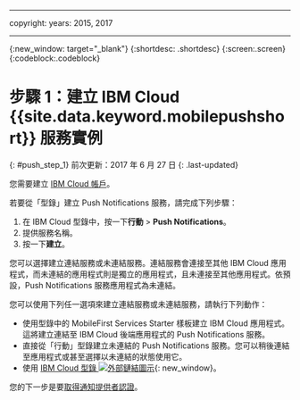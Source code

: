 
---

copyright:
 years: 2015, 2017

---

{:new_window: target="_blank"}
{:shortdesc: .shortdesc}
{:screen:.screen}
{:codeblock:.codeblock}

# 步驟 1：建立 IBM Cloud {{site.data.keyword.mobilepushshort}} 服務實例
{: #push_step_1}
前次更新：2017 年 6 月 27 日
{: .last-updated}

您需要建立 [IBM Cloud 帳戶](https://console.bluemix.net/registration/)。

若要從「型錄」建立 Push Notifications 服務，請完成下列步驟：

1. 在 IBM Cloud 型錄中，按一下**行動** > **Push Notifications**。
2. 提供服務名稱。 
3. 按一下**建立**。 

您可以選擇建立連結服務或未連結服務。連結服務會連接至其他 IBM Cloud 應用程式，而未連結的應用程式則是獨立的應用程式，且未連接至其他應用程式。依預設，Push Notifications 服務應用程式為未連結。

您可以使用下列任一選項來建立連結服務或未連結服務，請執行下列動作：

- 使用型錄中的 MobileFirst Services Starter 樣板建立 IBM Cloud 應用程式。這將建立連結至 IBM Cloud 後端應用程式的 Push Notifications 服務。
- 直接從「行動」型錄建立未連結的 Push Notifications 服務。您可以稍後連結至應用程式或甚至選擇以未連結的狀態使用它。 
- 使用 [IBM Cloud 型錄 ![外部鏈結圖示](../../icons/launch-glyph.svg "外部鏈結圖示")](https://console.ng.bluemix.net/catalog/){: new_window}。


您的下一步是要[取得通知提供者認證](push_step_1.html)。




